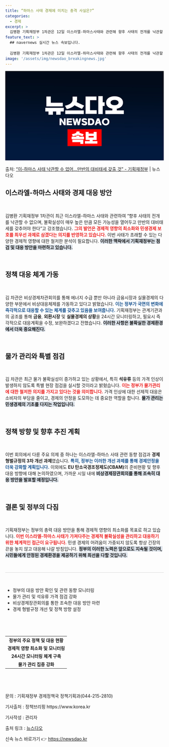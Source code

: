 ```yaml
---
title: “하마스 사태 경제에 미치는 충격 사실은?”
categories:
  - 경제
excerpt: >
  김병환 기획재정부 1차관은 12일 이스라엘-하마스사태와 관련해 향후 사태의 전개를 낙관할 수 없으며, 불확실…
feature_text: >
  ## navernews 실시간 뉴스 속보입니다.

  김병환 기획재정부 1차관은 12일 이스라엘-하마스사태와 관련해 향후 사태의 전개를 낙관할 수 없으며, 불확실…
image: '/assets/img/newsdao_breakingnews.jpg'
---
```


![뉴스다오 속보](/assets/img/newsdao_breakingnews.jpg)

<p>출처: <a href="https://newsdao.kr/2146" rel="dofollow">“이-하마스 사태 낙관할 수 없어…만반의 대비태세 갖출 것” - 기획재정부</a> | 뉴스다오</p>

<h2 data-ke-size="size26">이스라엘-하마스 사태와 경제 대응 방안</h2>

<p data-ke-size="size16">&nbsp;</p>
김병환 기획재정부 1차관이 최근 이스라엘-하마스 사태와 관련하여 “향후 사태의 전개를 낙관할 수 없으며, 불확실성이 매우 높은 만큼 모든 가능성을 열어두고 만반의 대비태세를 갖추어야 한다”고 강조했습니다. <b><span style="color: #ee2323;">그의 발언은 경제적 영향의 최소화와 민생경제 보호를 최우선 과제로 삼겠다는 의지를 반영하고 있습니다.</span></b>  이번 사태가 초래할 수 있는 다양한 경제적 영향에 대한 철저한 분석이 필요합니다. <b><span style="background-color: #21538527;">이러한 맥락에서 기획재정부는 점검 및 대응 방안을 마련하고 있습니다.</span></b> 

<p data-ke-size="size16">&nbsp;</p>
<h2 data-ke-size="size26">정책 대응 체계 가동</h2>

<p data-ke-size="size16">&nbsp;</p>
김 차관은 비상경제차관회의를 통해 에너지 수급 뿐만 아니라 금융시장과 실물경제의 다양한 부문에서 비상대응체제를 가동하고 있다고 밝혔습니다. <b><span style="color: #1a5490;">이는 정부가 국면의 변화에 즉각적으로 대응할 수 있는 체계를 갖추고 있음을 보여줍니다.</span></b> 기획재정부는 관계기관과의 공조를 통해 <b>금융</b>, <b>외환시장</b> 및 <b>실물경제의 상황</b>을 24시간 모니터링하고, 필요시 즉각적으로 대응계획을 수정, 보완하겠다고 전했습니다. <b><span style="background-color: #21538527;">이러한 사항은 불확실한 경제환경에서 더욱 중요해진다.</span></b> 

<p data-ke-size="size16">&nbsp;</p>
<h2 data-ke-size="size26">물가 관리와 특별 점검</h2>

<p data-ke-size="size16">&nbsp;</p>
김 차관은 최근 물가 불확실성이 증가하고 있는 상황에서, 특히 <b>석유류</b> 등의 가격 인상이 발생하지 않도록 특별 현장 점검을 실시할 것이라고 밝혔습니다. <b><span style="color: #ee2323;">이는 정부가 물가관리에 대한 철저한 의지를 가지고 있다는 것을 의미합니다.</span></b> 가격 인상에 대한 선제적 대응은 소비자의 부담을 줄이고, 경제의 안정을 도모하는 데 중요한 역할을 합니다. <b><span style="background-color: #21538527;">물가 관리는 민생경제의 기초를 다지는 작업입니다.</span></b> 

<p data-ke-size="size16">&nbsp;</p>
<h2 data-ke-size="size26">정책 방향 및 향후 추진 계획</h2>

<p data-ke-size="size16">&nbsp;</p>
이번 회의에서 다룬 주요 의제 중 하나는 이스라엘-하마스 사태 관련 동향 점검과 <b>경제 형벌규정의 3차 개선 과제</b>였습니다. <b><span style="color: #1a5490;">특히, 정부는 이러한 개선 과제를 통해 경제안정을 더욱 강화할 계획입니다.</span></b> 이외에도 <b>EU 탄소국경조정제도(CBAM)</b>의 준비현황 및 향후 대응 방향에 대해 논의하였으며, 가까운 시일 내에 <b><span style="background-color: #21538527;">비상경제장관회의를 통해 조속히 대응 방안을 발표할 예정입니다.</span></b>

<p data-ke-size="size16">&nbsp;</p>
<h2 data-ke-size="size26">결론 및 정부의 다짐</h2>

<p data-ke-size="size16">&nbsp;</p>
기획재정부는 정부의 총력 대응 방안을 통해 경제적 영향의 최소화를 목표로 하고 있습니다. <b><span style="color: #ee2323;">이번 이스라엘-하마스 사태가 가져다주는 경제적 불확실성을 관리하고 대응하기 위한 체계적인 접근이 요구됩니다.</span></b> 민생 경제의 어려움이 가중되지 않도록 항상 긴장의 끈을 놓지 않고 대응해 나갈 방침입니다. <b><span style="background-color: #21538527;">정부의 이러한 노력은 앞으로도 지속될 것이며, 시민들에게 안정된 경제환경을 제공하기 위해 최선을 다할 것입니다.</span></b>
  
<p data-ke-size="size16">&nbsp;</p>
<hr style="height: 1px; border: none; background-color: lightgray;" />
<p data-ke-size="size16">&nbsp;</p>
<ul>
  <li>정부의 대응 방안 확인 및 관련 동향 모니터링</li>
  <li>물가 관리 및 석유류 가격 점검 강화</li>
  <li>비상경제장관회의를 통한 조속한 대응 방안 마련</li>
  <li>경제 형벌규정 개선 및 정책 방향 설정</li>
</ul>
<p data-ke-size="size16">&nbsp;</p>
<p data-ke-size="size16">&nbsp;</p>
<table style="width: 100%; border-collapse: collapse;">
  <tr>
    <td style="text-align: center; height: 17px;"><b>정부의 주요 정책 및 대응 현황</b></td>
  </tr>
  <tr>
    <td style="text-align: center; height: 17px;"><b>경제적 영향 최소화 및 모니터링</b></td>
  </tr>
  <tr>
    <td style="text-align: center; height: 17px;"><b>24시간 모니터링 체계 구축</b></td>
  </tr>
  <tr>
    <td style="text-align: center; height: 17px;"><b>물가 관리 집중 강화</b></td>
  </tr>
</table>
<p data-ke-size="size16">&nbsp;</p>
<p data-ke-size="size16">&nbsp;</p>
<p>문의 : 기획재정부 경제정책국 정책기획과(044-215-2810)</p>
<p>기사출처 : 정책브리핑 https://www.korea.kr</p>
<p>기사작성 : 관리자</p>
<p>출처 링크 : <a href="https://newsdao.kr/2146" target="_blank">뉴스다오</a></p> 

신속 뉴스 바로가기 👉 <a href="https://newsdao.kr" rel="dofollow">https://newsdao.kr</a>



